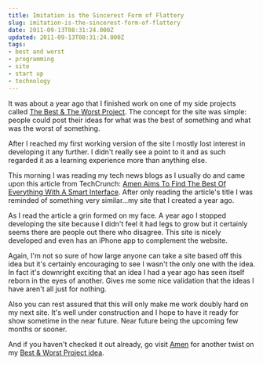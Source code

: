 ```yaml
---
title: Imitation is the Sincerest Form of Flattery
slug: imitation-is-the-sincerest-form-of-flattery
date: 2011-09-13T08:31:24.000Z
updated: 2011-09-13T08:31:24.000Z
tags:
- best and worst
- programming
- site
- start up
- technology
---
```


It was about a year ago that I finished work on one of my side projects called <a href="http://bestandworstproject.appspot.com/">The Best & The Worst Project</a>.  The concept for the site was simple:  people could post their ideas for what was the best of something and what was the worst of something.

After I reached my first working version of the site I mostly lost interest in developing it any further.  I didn't really see a point to it and as such regarded it as a learning experience more than anything else.

This morning I was reading my tech news blogs as I usually do and came upon this article from TechCrunch:  <a href="http://techcrunch.com/2011/09/12/amen-aims-to-find-the-best-of-everything-with-a-smart-interface/">Amen Aims To Find The Best Of Everything With A Smart Interface</a>.  After only reading the article's title I was reminded of something very similar...my site that I created a year ago.

As I read the article a grin formed on my face.  A year ago I stopped developing the site because I didn't feel it had legs to grow but it certainly seems there are people out there who disagree.  This site is nicely developed and even has an iPhone app to complement the website.

Again, I'm not so sure of how large anyone can take a site based off this idea but it's certainly encouraging to see I wasn't the only one with the idea.  In fact it's downright exciting that an idea I had a year ago has seen itself reborn in the eyes of another.  Gives me some nice validation that the ideas I have aren't all just for nothing.

Also you can rest assured that this will only make me work doubly hard on my next site.  It's well under construction and I hope to have it ready for show sometime in the near future.  Near future being the upcoming few months or sooner.

And if you haven't checked it out already, go visit <a href="https://getamen.com/">Amen</a> for another twist on my <a href="http://bestandworstproject.appspot.com/">Best & Worst Project idea</a>.
